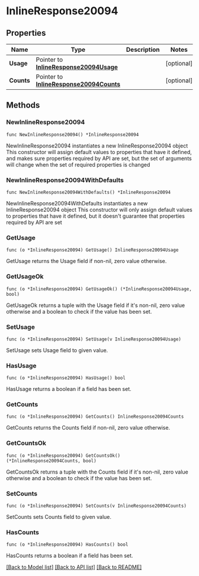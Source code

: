 # InlineResponse20094

## Properties

Name | Type | Description | Notes
------------ | ------------- | ------------- | -------------
**Usage** | Pointer to [**InlineResponse20094Usage**](InlineResponse20094Usage.md) |  | [optional] 
**Counts** | Pointer to [**InlineResponse20094Counts**](InlineResponse20094Counts.md) |  | [optional] 

## Methods

### NewInlineResponse20094

`func NewInlineResponse20094() *InlineResponse20094`

NewInlineResponse20094 instantiates a new InlineResponse20094 object
This constructor will assign default values to properties that have it defined,
and makes sure properties required by API are set, but the set of arguments
will change when the set of required properties is changed

### NewInlineResponse20094WithDefaults

`func NewInlineResponse20094WithDefaults() *InlineResponse20094`

NewInlineResponse20094WithDefaults instantiates a new InlineResponse20094 object
This constructor will only assign default values to properties that have it defined,
but it doesn't guarantee that properties required by API are set

### GetUsage

`func (o *InlineResponse20094) GetUsage() InlineResponse20094Usage`

GetUsage returns the Usage field if non-nil, zero value otherwise.

### GetUsageOk

`func (o *InlineResponse20094) GetUsageOk() (*InlineResponse20094Usage, bool)`

GetUsageOk returns a tuple with the Usage field if it's non-nil, zero value otherwise
and a boolean to check if the value has been set.

### SetUsage

`func (o *InlineResponse20094) SetUsage(v InlineResponse20094Usage)`

SetUsage sets Usage field to given value.

### HasUsage

`func (o *InlineResponse20094) HasUsage() bool`

HasUsage returns a boolean if a field has been set.

### GetCounts

`func (o *InlineResponse20094) GetCounts() InlineResponse20094Counts`

GetCounts returns the Counts field if non-nil, zero value otherwise.

### GetCountsOk

`func (o *InlineResponse20094) GetCountsOk() (*InlineResponse20094Counts, bool)`

GetCountsOk returns a tuple with the Counts field if it's non-nil, zero value otherwise
and a boolean to check if the value has been set.

### SetCounts

`func (o *InlineResponse20094) SetCounts(v InlineResponse20094Counts)`

SetCounts sets Counts field to given value.

### HasCounts

`func (o *InlineResponse20094) HasCounts() bool`

HasCounts returns a boolean if a field has been set.


[[Back to Model list]](../README.md#documentation-for-models) [[Back to API list]](../README.md#documentation-for-api-endpoints) [[Back to README]](../README.md)


